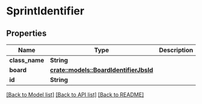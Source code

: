 # SprintIdentifier

## Properties

Name | Type | Description | Notes
------------ | ------------- | ------------- | -------------
**class_name** | **String** |  | 
**board** | [**crate::models::BoardIdentifierJbsId**](BoardIdentifierJbsId.md) |  | 
**id** | **String** |  | 

[[Back to Model list]](../README.md#documentation-for-models) [[Back to API list]](../README.md#documentation-for-api-endpoints) [[Back to README]](../README.md)


